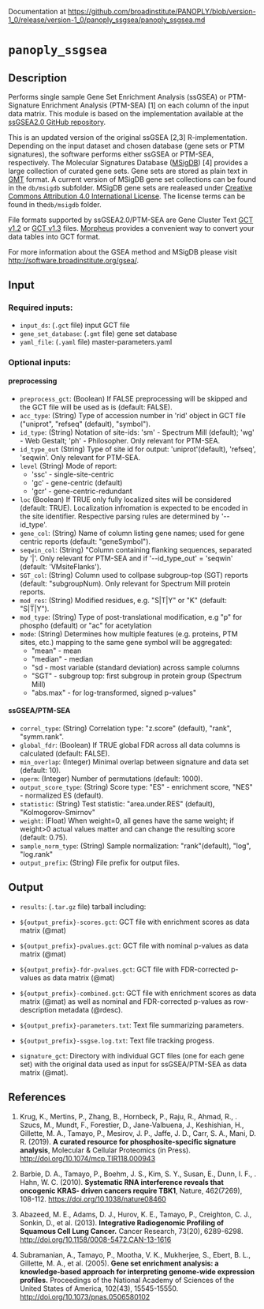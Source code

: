 Documentation at https://github.com/broadinstitute/PANOPLY/blob/version-1_0/release/version-1_0/panoply_ssgsea/panoply_ssgsea.md

# ```panoply_ssgsea```

## Description

Performs single sample Gene Set Enrichment Analysis (ssGSEA) or PTM-Signature Enrichment Analysis (PTM-SEA) [1] on each column of the input data matrix. This module is based on the implementation available at the [ssGSEA2.0 GitHub repository](https://github.com/broadinstitute/ssGSEA2.0). 

This is an updated version of the original ssGSEA [2,3] R-implementation. Depending on the input dataset and chosen database (gene sets or PTM signatures), the software performs either ssGSEA or PTM-SEA, respectively. The Molecular Signatures Database ([MSigDB](http://software.broadinstitute.org/gsea/msigdb/)) [4] provides a large collection of curated gene sets.  Gene sets are stored as plain text in  [GMT](https://software.broadinstitute.org/cancer/software/gsea/wiki/index.php/Data_formats#GMT:_Gene_Matrix_Transposed_file_format_.28.2A.gmt.29) format. A current version of MSigDB gene set collections can be found in the ```db/msigdb``` subfolder. MSigDB gene sets are realeased under [Creative Commons Attribution 4.0 International License](http://software.broadinstitute.org/gsea/msigdb_license_terms.jsp). The license terms can be found in the```db/msigdb``` folder.

File formats supported by ssGSEA2.0/PTM-SEA are Gene Cluster Text [GCT v1.2](https://software.broadinstitute.org/cancer/software/gsea/wiki/index.php/Data_formats#GCT:_Gene_Cluster_Text_file_format_.28.2A.gct.29) or [GCT v1.3](https://clue.io/connectopedia/gct_format) files. [Morpheus](https://software.broadinstitute.org/morpheus/) provides a convenient way to convert your data tables into GCT format.

For more information about the GSEA method and MSigDB please visit http://software.broadinstitute.org/gsea/.



## Input

### Required inputs:

* ```input_ds```: (`.gct` file) input GCT file
* ```gene_set_database```: (`.gmt` file) gene set database
* ```yaml_file```: (`.yaml` file) master-parameters.yaml

### Optional inputs:

#### preprocessing
* ```preprocess_gct```: (Boolean) If FALSE preprocessing will be skipped and the GCT file will be used as is (default: FALSE).
* ```acc_type```: (String) Type of accession number in 'rid' object in GCT file ("uniprot", "refseq" (default), "symbol").
* ```id_type```: (String) Notation of site-ids: 'sm' - Spectrum Mill (default); 'wg' - Web Gestalt; 'ph' - Philosopher. Only relevant for PTM-SEA.
* ```id_type_out``` (String) Type of site id for output: 'uniprot'(default), 'refseq', 'seqwin'. Only relevant for PTM-SEA.
* ```level``` (String) Mode of report:
  + 'ssc' - single-site-centric
  + 'gc' - gene-centric (default)
  + 'gcr' - gene-centric-redundant
* ```loc``` (Boolean) If TRUE only fully localized sites will be considered (default: TRUE). Localization infromation is expected to be encoded in the site identifier. Respective parsing rules are determined by '--id_type'.
* ```gene_col```: (String) Name of column listing gene names; used for gene centric reports (default: "geneSymbol").
* ```seqwin_col```: (String) "Column containing flanking sequences, separated by '|'. Only relevant for PTM-SEA and if '--id_type_out' = 'seqwin' (default: 'VMsiteFlanks').
* ```SGT_col```: (String) Column used to collpase subgroup-top (SGT) reports (default: "subgroupNum). Only relevant for Spectrum Mill protein reports.
* ```mod_res```: (String) Modified residues, e.g. "S|T|Y" or "K" (default: "S|T|Y").
* ```mod_type```: (String) Type of post-translational modification, e.g "p" for phospho (default) or "ac" for acetylation
* ```mode```: (String) Determines how multiple features (e.g. proteins, PTM sites, etc.) mapping to the same gene symbol will be aggregated: 
  + "mean" - mean
  + "median" - median
  + "sd - most variable (standard deviation) across sample columns
  + "SGT" - subgroup top: first subgroup in protein group (Spectrum Mill)
  + "abs.max" - for log-transformed, signed p-values"

#### ssGSEA/PTM-SEA
* ```correl_type```: (String) Correlation type: "z.score" (default), "rank", "symm.rank".
* ```global_fdr```: (Boolean) If TRUE global FDR across all data columns is calculated (default: FALSE).
* ```min_overlap```: (Integer) Minimal overlap between signature and data set (default: 10).
* ```nperm```: (Integer) Number of permutations (default: 1000).
* ```output_score_type```: (String) Score type: "ES" - enrichment score,  "NES" - normalized ES (default).
* ```statistic```: (String) Test statistic: "area.under.RES" (default), "Kolmogorov-Smirnov"
* ```weight```: (Float) When weight=0, all genes have the same weight; if weight>0 actual values matter and can change the resulting score (default: 0.75).
* ```sample_norm_type```: (String) Sample normalization: "rank"(default), "log", "log.rank"
* ```output_prefix```: (String) File prefix for output files.

## Output

* ```results```: (`.tar.gz` file) tarball including:

* `${output_prefix}-scores.gct`: GCT file with enrichment scores as data matrix (@mat)
* `${output_prefix}-pvalues.gct`: GCT file with nominal p-values as data matrix (@mat)
* `${output_prefix}-fdr-pvalues.gct`: GCT file with FDR-corrected p-values as data matrix (@mat)
* `${output_prefix}-combined.gct`: GCT file with enrichment scores as data matrix (@mat) as well as nominal and FDR-corrected p-values as row-description metadata (@rdesc).
* `${output_prefix}-parameters.txt`: Text file summarizing parameters.
* `${output_prefix}-ssgse.log.txt`: Text file tracking progess.
* `signature_gct`: Directory with individual GCT files (one for each gene set) with the original data used as input for ssGSEA/PTM-SEA as data matrix (@mat).

	
## References
1.  Krug, K., Mertins, P., Zhang, B., Hornbeck, P., Raju, R., Ahmad, R., . Szucs, M., Mundt, F., Forestier, D., Jane-Valbuena, J., Keshishian, H., Gillette, M. A., Tamayo, P., Mesirov, J. P., Jaffe, J. D., Carr, S. A., Mani, D. R. (2019). **A curated resource for phosphosite-specific signature analysis**, Molecular & Cellular Proteomics (in Press). http://doi.org/10.1074/mcp.TIR118.000943

1.  Barbie, D. A., Tamayo, P., Boehm, J. S., Kim, S. Y., Susan, E., Dunn, I. F., . Hahn, W. C. (2010). **Systematic RNA interference reveals that oncogenic KRAS- driven cancers require TBK1**, Nature, 462(7269), 108-112. https://doi.org/10.1038/nature08460

1. Abazeed, M. E., Adams, D. J., Hurov, K. E., Tamayo, P., Creighton, C. J., Sonkin, D., et al. (2013).
       **Integrative Radiogenomic Profiling of Squamous Cell Lung Cancer.** Cancer Research, 73(20), 6289-6298.
       http://doi.org/10.1158/0008-5472.CAN-13-1616

1. Subramanian, A., Tamayo, P., Mootha, V. K., Mukherjee, S., Ebert, B. L., Gillette, M. A., et al. (2005).
   **Gene set enrichment analysis: a knowledge-based approach for interpreting genome-wide expression profiles.**
  Proceedings of the National Academy of Sciences of the United States of America, 102(43), 15545-15550. http://doi.org/10.1073/pnas.0506580102
	